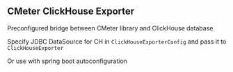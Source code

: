 ## CMeter ClickHouse Exporter

Preconfigured bridge between CMeter library and ClickHouse database

Specify JDBC DataSource for CH in `ClickHouseExporterConfig` and pass it to `ClickHouseExporter`

Or use with spring boot autoconfiguration